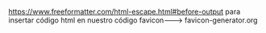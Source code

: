 
https://www.freeformatter.com/html-escape.html#before-output
para insertar código html en nuestro código
favicon---> favicon-generator.org